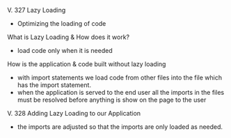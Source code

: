 V. 327 Lazy Loading 
- Optimizing the loading of code

What is Lazy Loading & How does it work? 
- load code only when it is needed

How is the application & code built without lazy loading
- with import statements we load code from other files into the file which has the import statement. 
- when the application is served to the end user all the imports in the files must be resolved before anything is show on the page to the user

V. 328 Adding Lazy Loading to our Application 
- the imports are adjusted so that the imports are only loaded as needed. 